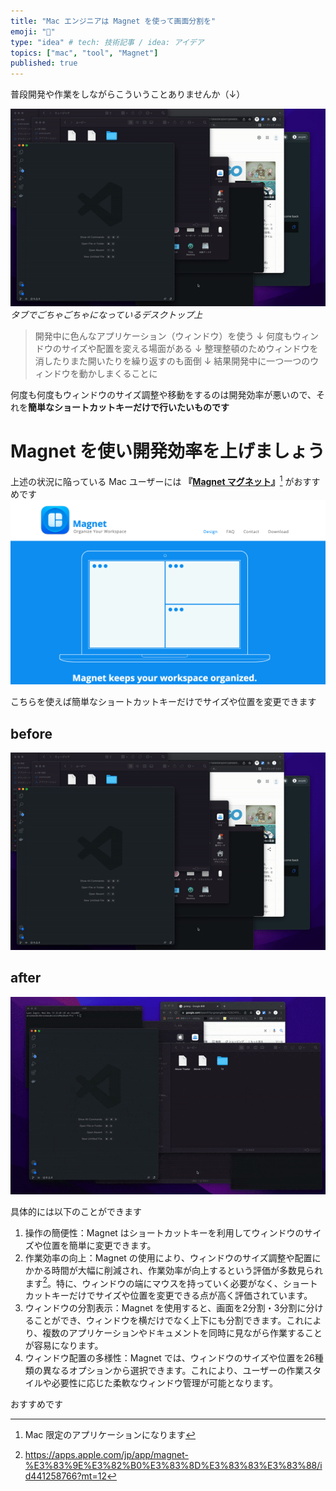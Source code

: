 ```yaml
---
title: "Mac エンジニアは Magnet を使って画面分割を"
emoji: "🧲"
type: "idea" # tech: 技術記事 / idea: アイデア
topics: ["mac", "tool", "Magnet"]
published: true
---
```



普段開発や作業をしながらこういうことありませんか（↓）


![GIF画像](/images/magnet/before_desktop.gif)
*タブでごちゃごちゃになっているデスクトップ上*


> 開発中に色んなアプリケーション（ウィンドウ）を使う
> ↓
> 何度もウィンドウのサイズや配置を変える場面がある
> ↓ 
> 整理整頓のためウィンドウを消したりまた開いたりを繰り返すのも面倒 
> ↓ 
> 結果開発中に一つ一つのウィンドウを動かしまくることに


何度も何度もウィンドウのサイズ調整や移動をするのは開発効率が悪いので、それを**簡単なショートカットキーだけで行いたいものです**


# Magnet を使い開発効率を上げましょう

上述の状況に陥っている Mac ユーザーには **『[**Magnet マグネット**](https://magnet.crowdcafe.com/)』**[^1] がおすすめです
![Magnet 画像](/images/magnet/magnet.png)

こちらを使えば簡単なショートカットキーだけでサイズや位置を変更できます


## before
![GIF画像](/images/magnet/before.gif)
## after
![GIF画像](/images/magnet/after.gif)

具体的には以下のことができます
1. 操作の簡便性：Magnet はショートカットキーを利用してウィンドウのサイズや位置を簡単に変更できます。
2. 作業効率の向上：Magnet の使用により、ウィンドウのサイズ調整や配置にかかる時間が大幅に削減され、作業効率が向上するという評価が多数見られます[^2]。特に、ウィンドウの端にマウスを持っていく必要がなく、ショートカットキーだけでサイズや位置を変更できる点が高く評価されています。 
3. ウィンドウの分割表示：Magnet を使用すると、画面を2分割・3分割に分けることができ、ウィンドウを横だけでなく上下にも分割できます。これにより、複数のアプリケーションやドキュメントを同時に見ながら作業することが容易になります。
4. ウィンドウ配置の多様性：Magnet では、ウィンドウのサイズや位置を26種類の異なるオプションから選択できます。これにより、ユーザーの作業スタイルや必要性に応じた柔軟なウィンドウ管理が可能となります。

おすすめです



[^1]: Mac 限定のアプリケーションになります
[^2]: https://apps.apple.com/jp/app/magnet-%E3%83%9E%E3%82%B0%E3%83%8D%E3%83%83%E3%83%88/id441258766?mt=12

